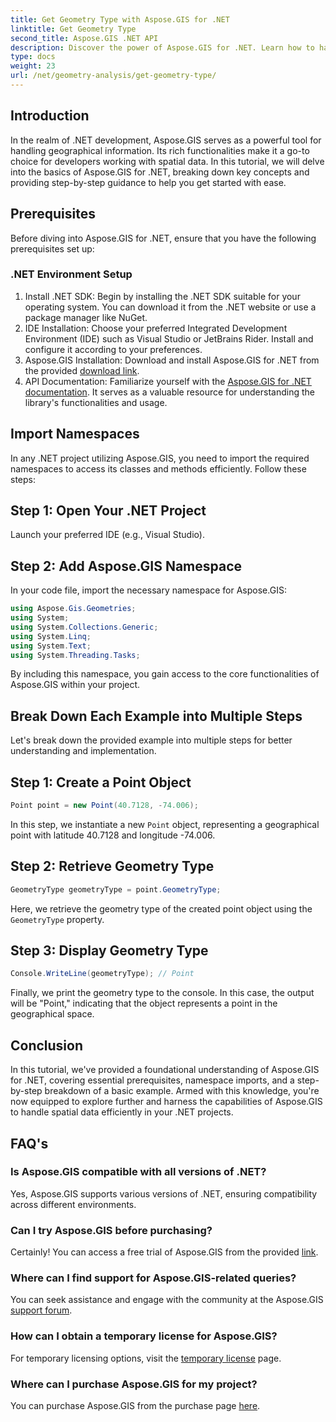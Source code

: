 ```yaml
---
title: Get Geometry Type with Aspose.GIS for .NET
linktitle: Get Geometry Type
second_title: Aspose.GIS .NET API
description: Discover the power of Aspose.GIS for .NET. Learn how to handle spatial data efficiently in your .NET projects with this comprehensive tutorial.
type: docs
weight: 23
url: /net/geometry-analysis/get-geometry-type/
---
```

## Introduction
In the realm of .NET development, Aspose.GIS serves as a powerful tool for handling geographical information. Its rich functionalities make it a go-to choice for developers working with spatial data. In this tutorial, we will delve into the basics of Aspose.GIS for .NET, breaking down key concepts and providing step-by-step guidance to help you get started with ease.
## Prerequisites
Before diving into Aspose.GIS for .NET, ensure that you have the following prerequisites set up:
### .NET Environment Setup
1. Install .NET SDK: Begin by installing the .NET SDK suitable for your operating system. You can download it from the .NET website or use a package manager like NuGet.
2. IDE Installation: Choose your preferred Integrated Development Environment (IDE) such as Visual Studio or JetBrains Rider. Install and configure it according to your preferences.
3. Aspose.GIS Installation: Download and install Aspose.GIS for .NET from the provided [download link](https://releases.aspose.com/gis/net/).
4. API Documentation: Familiarize yourself with the [Aspose.GIS for .NET documentation](https://reference.aspose.com/gis/net/). It serves as a valuable resource for understanding the library's functionalities and usage.

## Import Namespaces
In any .NET project utilizing Aspose.GIS, you need to import the required namespaces to access its classes and methods efficiently. Follow these steps:
## Step 1: Open Your .NET Project
Launch your preferred IDE (e.g., Visual Studio).
## Step 2: Add Aspose.GIS Namespace
In your code file, import the necessary namespace for Aspose.GIS:
```csharp
using Aspose.Gis.Geometries;
using System;
using System.Collections.Generic;
using System.Linq;
using System.Text;
using System.Threading.Tasks;
```
By including this namespace, you gain access to the core functionalities of Aspose.GIS within your project.
## Break Down Each Example into Multiple Steps
Let's break down the provided example into multiple steps for better understanding and implementation.
## Step 1: Create a Point Object
```csharp
Point point = new Point(40.7128, -74.006);
```
In this step, we instantiate a new `Point` object, representing a geographical point with latitude 40.7128 and longitude -74.006.
## Step 2: Retrieve Geometry Type
```csharp
GeometryType geometryType = point.GeometryType;
```
Here, we retrieve the geometry type of the created point object using the `GeometryType` property.
## Step 3: Display Geometry Type
```csharp
Console.WriteLine(geometryType); // Point
```
Finally, we print the geometry type to the console. In this case, the output will be "Point," indicating that the object represents a point in the geographical space.

## Conclusion
In this tutorial, we've provided a foundational understanding of Aspose.GIS for .NET, covering essential prerequisites, namespace imports, and a step-by-step breakdown of a basic example. Armed with this knowledge, you're now equipped to explore further and harness the capabilities of Aspose.GIS to handle spatial data efficiently in your .NET projects.
## FAQ's
### Is Aspose.GIS compatible with all versions of .NET?
Yes, Aspose.GIS supports various versions of .NET, ensuring compatibility across different environments.
### Can I try Aspose.GIS before purchasing?
Certainly! You can access a free trial of Aspose.GIS from the provided [link](https://releases.aspose.com/).
### Where can I find support for Aspose.GIS-related queries?
You can seek assistance and engage with the community at the Aspose.GIS [support forum](https://forum.aspose.com/c/gis/33).
### How can I obtain a temporary license for Aspose.GIS?
For temporary licensing options, visit the [temporary license](https://purchase.aspose.com/temporary-license/) page.
### Where can I purchase Aspose.GIS for my project?
You can purchase Aspose.GIS from the purchase page [here](https://purchase.aspose.com/buy).
